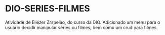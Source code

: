 # DIO-SERIES-FILMES
Atividade de Eliézer Zarpelão, do curso da DIO. Adicionado um menu para o usuário decidir manipular séries ou filmes, bem como um crud para filmes.

